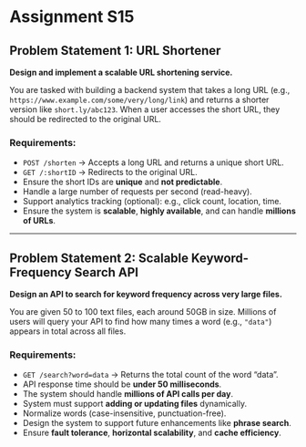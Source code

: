 # Assignment S15

## Problem Statement 1: **URL Shortener**

**Design and implement a scalable URL shortening service.**

You are tasked with building a backend system that takes a long URL (e.g., `https://www.example.com/some/very/long/link`) and returns a shorter version like `short.ly/abc123`. When a user accesses the short URL, they should be redirected to the original URL.

### Requirements:

- `POST /shorten` → Accepts a long URL and returns a unique short URL.
- `GET /:shortID` → Redirects to the original URL.
- Ensure the short IDs are **unique** and **not predictable**.
- Handle a large number of requests per second (read-heavy).
- Support analytics tracking (optional): e.g., click count, location, time.
- Ensure the system is **scalable**, **highly available**, and can handle **millions of URLs**.

---

## Problem Statement 2: **Scalable Keyword-Frequency Search API**

**Design an API to search for keyword frequency across very large files.**

You are given 50 to 100 text files, each around 50GB in size. Millions of users will query your API to find how many times a word (e.g., `"data"`) appears in total across all files.

### Requirements:

- `GET /search?word=data` → Returns the total count of the word “data”.
- API response time should be **under 50 milliseconds**.
- The system should handle **millions of API calls per day**.
- System must support **adding or updating files** dynamically.
- Normalize words (case-insensitive, punctuation-free).
- Design the system to support future enhancements like **phrase search**.
- Ensure **fault tolerance**, **horizontal scalability**, and **cache efficiency**.